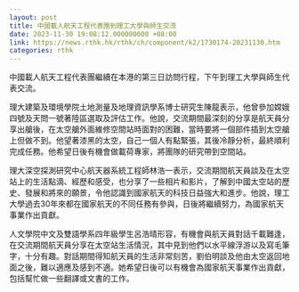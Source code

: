 ```yaml
---
layout: post
title: 中國載人航天工程代表團到理工大學與師生交流
date: 2023-11-30 19:08:12.000000000 +08:00
link: https://news.rthk.hk/rthk/ch/component/k2/1730174-20231130.htm
categories: rthk
---
```


中國載人航天工程代表團繼續在本港的第三日訪問行程，下午到理工大學與師生代表交流。

理大建築及環境學院土地測量及地理資訊學系博士研究生陳龍表示，他曾參加嫦娥四號及天問一號著陸區選取及評估工作。他說，交流期間最深刻的分享是航天員分享出艙後，在太空艙外面維修空間站時面對的困難，當時要將一個部件插到太空艙上但做不到。他望著漆黑的太空，自己一個人有點緊張，其後冷靜分析，最終順利完成任務。他希望日後有機會做載荷專家，將團隊的研究帶到空間站。

理大深空探測研究中心航天器系統工程師林浩一表示，交流期間航天員談及在太空站上的生活點滴、經歷和感受，也分享了一些相片和影片，了解到中國太空站的歷史、發展和將來的願景，令他認識到國家航天的科技日益強大和進步。他說，理工大學過去30年來都在國家航天的不同任務有參與，日後將繼續努力，為國家航天事業作出貢獻。

人文學院中文及雙語學系四年級學生呂浩晴形容，有機會與航天員對話千載難逢，在交流期間航天員分享在太空站生活情況，其中見到他們以水平線浮游以及寫毛筆字，十分有趣。對話期間得知航天員的生活非常刻苦，劉伯明談及他由太空返回地面之後，難以適應及感到不適。她希望日後可以有機會為國家航天事業作出貢獻，包括幫忙做一些翻譯或文書的工作。

